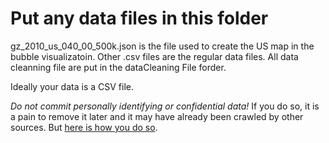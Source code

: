 # Put any data files in this folder

gz_2010_us_040_00_500k.json is the file used to create the US map in the bubble visualizatoin.
Other .csv files are the regular data files.
All data cleanning file are put in the dataCleaning File forder.

Ideally your data is a CSV file.

*Do not commit personally identifying or confidential data!*
If you do so, it is a pain to remove it later and it may have already been crawled by other sources. But [here is how you do so](https://help.github.com/en/github/authenticating-to-github/removing-sensitive-data-from-a-repository).